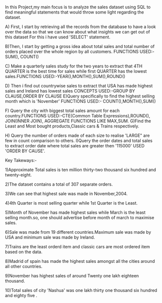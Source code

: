 In this Project,my main focus is to analyze the sales dataset using SQL to find meaningful statements that would throw some light regarding the dataset.

A) First, I start by retrieving all the records from the database to have a look over the data so that we can know about what  insights we can get out of this dataset
For this i have used 'SELECT' statement.

B)Then, I start by getting a gross idea about total sales and total number of orders placed over the whole region by all customers. FUNCTIONS USED:-SUM(), COUNT()

C) Make a quarterly sales study for the two years to extract that 4TH QUARTER is the best time for sales  while first QUARTER has the lowest sales.FUNCTIONS USED:-YEAR(),MONTH(),SUM(),ROUND()
 
D) Then i find out countrywise sales to extract that USA has made highest sales and Ireland has lowest sales CONCEPTS USED:-GROUP BY CLAUSE,ORDER BY CLAUSE
E)Query specifically to find the highest selling month which is 'November' FUNCTIONS USED:- COUNT(),MONTH(),SUM()

F) Query the city with biggest total sales amount for each country.FUNCTIONS USED:-CTE(Common Table Expressions),ROUND(), JOIN(INNER JOIN), AGGREGATE FUNCTIONS LIKE MAX,SUM.
G)Find the Least and Most bought products,Classic cars & Trains respectively.

H) Query the number of orders made of each size to realise 'LARGE" are few in count comparison to others.
I)Query the order dates and total sales to extract order date where total sales are greater then '115000' USED 'ORDER BY CAUSE'.

Key Takeways:-

1)Approximate Total sales is ten million thirty-two thousand six hundred and twenty-eight.

2)The dataset contains a total of 307 separate orders.

3)We can see that highest sale was made in November,2004.

4)4th Quarter is most selling quarter while 1st Quarter is the Least.

5)Month of November has made highest sales while March is the least selling month.so, one should advertise before month of march to maximise sales.

6)Sale was made from 19 different countries.Maximum sale was made by USA and minimum sale was made by Ireland.

7)Trains are the least orderd item and classic cars are most ordered item based on the data.

8)Madrid of spain has made the highest sales amongst all the cities around all other countries.

9)November has highest sales of around Twenty one lakh eighteen thousand.

10)Total sales of city 'Nashua' was one lakh thirty one thousand six hundred and eighty five .
